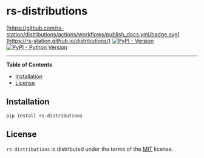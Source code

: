 # rs-distributions

[https://github.com/rs-station/distributions/actions/workflows/publish_docs.yml/badge.svg](https://rs-station.github.io/distributions/)
[![PyPI - Version](https://img.shields.io/pypi/v/rs-distributions.svg)](https://pypi.org/project/rs-distributions)
[![PyPI - Python Version](https://img.shields.io/pypi/pyversions/rs-distributions.svg)](https://pypi.org/project/rs-distributions)

-----

**Table of Contents**

- [Installation](#installation)
- [License](#license)

## Installation

```console
pip install rs-distributions
```

## License

`rs-distributions` is distributed under the terms of the [MIT](https://spdx.org/licenses/MIT.html) license.
